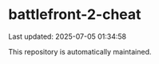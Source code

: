 # battlefront-2-cheat

Last updated: 2025-07-05 01:34:58

This repository is automatically maintained.
